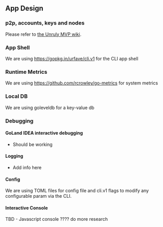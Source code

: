 ## App Design

### p2p, accounts, keys and nodes
Please refer to [the Unruly MVP wiki](https://github.com/UnrulyOS/overview/wiki/UnrulyOS-MVP).

### App Shell

We are using https://gopkg.in/urfave/cli.v1 for the CLI app shell

### Runtime Metrics

We are using https://github.com/rcrowley/go-metrics for system metrics

### Local DB

We are using goleveldb for a key-value db

### Debugging

#### GoLand IDEA interactive debugging

- Should be working 


#### Logging
- Add info here

#### Config

We are using TOML files for config file and cli.v1 flags to modify any configurable param via the CLI.


#### Interactive Console

TBD - Javascript console ???? do more research


